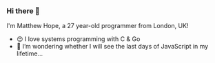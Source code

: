 ### Hi there 👋

I'm Matthew Hope, a 27 year-old programmer from London, UK!

- 😍 I love systems programming with C & Go
- 🤔 I’m wondering whether I will see the last days of JavaScript in my lifetime...
